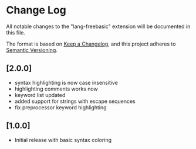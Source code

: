 # Change Log

All notable changes to the "lang-freebasic" extension will be documented in this file.

The format is based on [Keep a Changelog](https://keepachangelog.com/en/1.0.0/),
and this project adheres to [Semantic Versioning](https://semver.org/spec/v2.0.0.html).

## [2.0.0]
- syntax highlighting is now case insensitive
- highlighting comments works now
- keyword list updated
- added support for strings with escape sequences
- fix preprocessor keyword highlighting

## [1.0.0]

- Initial release with basic syntax coloring
